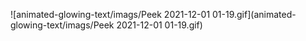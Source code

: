 ![animated-glowing-text/imags/Peek 2021-12-01 01-19.gif](animated-glowing-text/imags/Peek 2021-12-01 01-19.gif)
